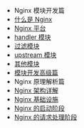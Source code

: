 - Nginx 模块开发篇
 - [什么是 Nginx](overwise.md)
 - [Nginx 平台](platform.md)
 - [handler 模块](handler.md)
 - [过滤模块](filter-module.md)
 - [upstream 模块](upstream.md)
 - [其他模块](other.md)
 - [模块开发高级篇](advance-module.md)
- Nginx 原理解析篇
 - [Nginx 架构详解](architecture.md)
 - [Nginx 基础设施](infrastructure.md)
 - [Nginx 的启动阶段](start.md)
 - [Nginx 的请求处理阶段](request.md)


  
